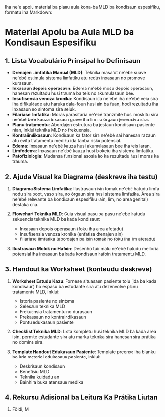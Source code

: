 Iha ne'e apoiu material ba planu aula kona-ba MLD ba kondisaun espesifiku, formatu iha Markdown:

# Material Apoiu ba Aula MLD ba Kondisaun Espesifiku

## 1. Lista Vocabulário Prinsipal ho Definisaun

- **Drenajen Limfatika Manual (MLD)**: Teknika masa'ot ne'ebé suave ne'ebé estimula sistema limfatiku atu redús inxasaun no promove kurasaun.
- **Inxasaun depois operasaun**: Edema ne'ebé mosu depois operasaun, hanesan rezultadu husi trauma ba teis no akumulasaun bee.
- **Insufisensia venoza kronika**: Kondisaun ida ne'ebé iha ne'ebé veia sira iha difikuldade atu haruka dala-foun husi ain ba fuan, hodi rezultadu iha inxasaun no sintoma sira seluk.
- **Filariase limfatika**: Moras parasitaria ne'ebé tranzmite husi moskitu sira ne'ebé bele kauza inxasaun grave iha lim no órgaun jenerativu sira.
- **Planu tratamentu**: Abordajen estrutura ba jestaun kondisaun pasiente nian, inklui teknika MLD no frekuensia.
- **Kontraiindikasaun**: Kondisaun ka fator sira ne'ebé sai hanesan razaun atu evita tratamentu mediku ida tanba risku potensial.
- **Edema**: Inxasaun ne'ebé kauza husi akumulasaun bee iha teis laran.
- **Limfedema**: Inxasaun ne'ebé kauza husi blokeiu iha sistema limfatiku.
- **Patofiziologia**: Mudansa funsional asosia ho ka rezultadu husi moras ka trauma.

## 2. Ajuda Visual ka Diagrama (deskreve iha testu)

1. **Diagrama Sistema Limfatika**: Ilustrasaun isin tomak ne'ebé hatudu limfa nodu sira boot, vaso sira, no órgaun sira husi sistema limfatika. Área sira ne'ebé relevante ba kondisaun espesifiku (ain, lim, no area genital) destaka ona.

2. **Flowchart Teknika MLD**: Guia visual pasu ba pasu ne'ebé hatudu sekuencia teknika MLD ba kada kondisaun:
    - Inxasaun depois operasaun (foku iha area afetadu)
    - Insufisensia venoza kronika (enfatisa drenajen ain)
    - Filariase limfatika (abordajen ba isin tomak ho foku iha lim afetadu)

3. **Ilustrasaun Molok no Hafoin**: Desenho tuir malu ne'ebé hatudu melloria potensial iha inxasaun ba kada kondisaun hafoin tratamentu MLD.

## 3. Handout ka Worksheet (konteudu deskreve)

1. **Worksheet Estudu Kazu**: Fornese situasaun pasiente tolu (ida ba kada kondisaun) ho espasu ba estudante sira atu dezenvolve planu tratamentu MLD, inklui:
    - Istoria pasiente no sintoma
    - Selesaun teknika MLD
    - Frekuensia tratamentu no durasaun
    - Prekausaun no kontraindikasaun
    - Pontu edukasaun pasiente

2. **Checklist Teknika MLD**: Lista kompletu husi teknika MLD ba kada area isin, permite estudante sira atu marka teknika sira hanesan sira prátika no domina sira.

3. **Template Handout Edukasaun Pasiente**: Template preenxe iha blanku ba kria material edukasaun pasiente, inklui:
    - Deskrisaun kondisaun
    - Benefisiu MLD
    - Teknika kuidadu an
    - Bainhira buka atensaun medika

## 4. Rekursu Adisional ba Leitura Ka Prátika Liutan

1. Földi, M